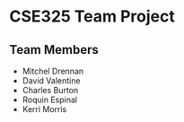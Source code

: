 # CSE325 Team Project 

## Team Members
* Mitchel Drennan
* David Valentine
* Charles Burton
* Roquin Espinal
* Kerri Morris

